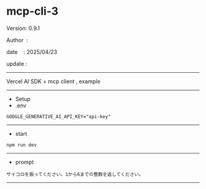 ﻿# mcp-cli-3

 Version: 0.9.1

 Author  : 

 date    : 2025/04/23
 
 update  :

***

Vercel AI SDK + mcp client , example

***
* Setup
* .env

```
GOOGLE_GENERATIVE_AI_API_KEY="api-key"
```

***
* start
```
npm run dev
```

***
* prompt

```
サイコロを振ってください。1から6までの整数を返してください。
```

***

